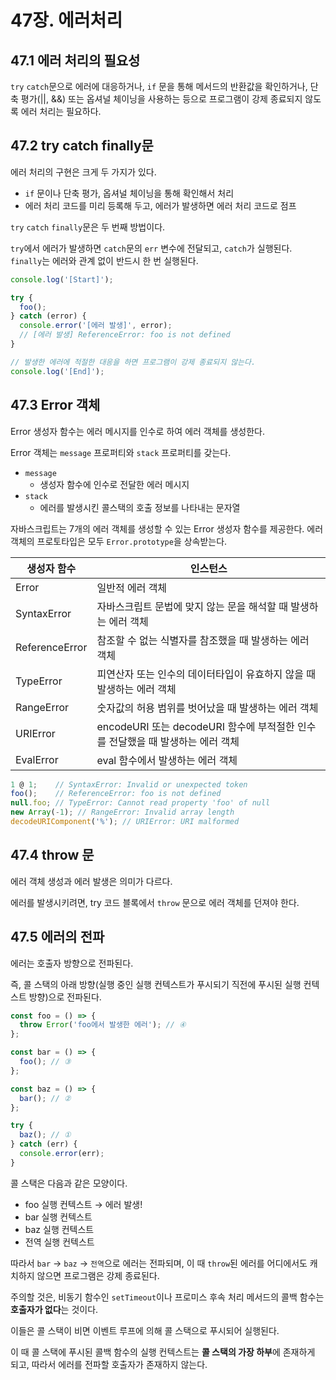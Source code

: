 # 47장. 에러처리

## 47.1 에러 처리의 필요성

`try` `catch`문으로 에러에 대응하거나, `if` 문을 통해 메서드의 반환값을 확인하거나, 단축 평가(||, &&) 또는 옵셔널 체이닝을 사용하는 등으로 프로그램이 강제 종료되지 않도록 에러 처리는 필요하다.

## 47.2 try catch finally문

에러 처리의 구현은 크게 두 가지가 있다.

- `if` 문이나 단축 평가, 옵셔널 체이닝을 통해 확인해서 처리
- 에러 처리 코드를 미리 등록해 두고, 에러가 발생하면 에러 처리 코드로 점프

`try` `catch` `finally`문은 두 번째 방법이다.

`try`에서 에러가 발생하면 `catch`문의 `err` 변수에 전달되고, `catch`가 실행된다. `finally`는 에러와 관계 없이 반드시 한 번 실행된다.

```jsx
console.log('[Start]');

try {
  foo();
} catch (error) {
  console.error('[에러 발생]', error);
  // [에러 발생] ReferenceError: foo is not defined
}

// 발생한 에러에 적절한 대응을 하면 프로그램이 강제 종료되지 않는다.
console.log('[End]');
```

## 47.3 Error 객체

Error 생성자 함수는 에러 메시지를 인수로 하여 에러 객체를 생성한다.

Error 객체는 `message` 프로퍼티와 `stack` 프로퍼티를 갖는다.

- `message`
    - 생성자 함수에 인수로 전달한 에러 메시지
- `stack`
    - 에러를 발생시킨 콜스택의 호출 정보를 나타내는 문자열

자바스크립트는 7개의 에러 객체를 생성할 수 있는 Error 생성자 함수를 제공한다. 에러 객체의 프로토타입은 모두 `Error.prototype`을 상속받는다.

| 생성자 함수 | 인스턴스 |
| --- | --- |
| Error | 일반적 에러 객체 |
| SyntaxError | 자바스크립트 문법에 맞지 않는 문을 해석할 때 발생하는 에러 객체 |
| ReferenceError | 참조할 수 없는 식별자를 참조했을 때 발생하는 에러 객체 |
| TypeError | 피연산자 또는 인수의 데이터타입이 유효하지 않을 때 발생하는 에러 객체 |
| RangeError | 숫자값의 허용 범위를 벗어났을 때 발생하는 에러 객체 |
| URIError | encodeURI 또는 decodeURI 함수에 부적절한 인수를 전달했을 때 발생하는 에러 객체 |
| EvalError | eval 함수에서 발생하는 에러 객체 |

```jsx
1 @ 1;    // SyntaxError: Invalid or unexpected token
foo();    // ReferenceError: foo is not defined
null.foo; // TypeError: Cannot read property 'foo' of null
new Array(-1); // RangeError: Invalid array length
decodeURIComponent('%'); // URIError: URI malformed
```

## 47.4 throw 문

에러 객체 생성과 에러 발생은 의미가 다르다.

에러를 발생시키려면, try 코드 블록에서 `throw` 문으로 에러 객체를 던져야 한다.

## 47.5 에러의 전파

에러는 호출자 방향으로 전파된다.

즉, 콜 스택의 아래 방향(실행 중인 실행 컨텍스트가 푸시되기 직전에 푸시된 실행 컨텍스트 방향)으로 전파된다.

```jsx
const foo = () => {
  throw Error('foo에서 발생한 에러'); // ④
};

const bar = () => {
  foo(); // ③
};

const baz = () => {
  bar(); // ②
};

try {
  baz(); // ①
} catch (err) {
  console.error(err);
}
```

콜 스택은 다음과 같은 모양이다.

- foo 실행 컨텍스트 → 에러 발생!
- bar 실행 컨텍스트
- baz 실행 컨텍스트
- 전역 실행 컨텍스트

따라서 `bar` → `baz` → `전역`으로 에러는 전파되며, 이 때 `throw`된 에러를 어디에서도 캐치하지 않으면 프로그램은 강제 종료된다.

주의할 것은, 비동기 함수인 `setTimeout`이나 프로미스 후속 처리 메서드의 콜백 함수는 **호출자가 없다**는 것이다.

이들은 콜 스택이 비면 이벤트 루프에 의해 콜 스택으로 푸시되어 실행된다.

이 때 콜 스택에 푸시된 콜백 함수의 실행 컨텍스트는 **콜 스택의 가장 하부**에 존재하게 되고, 따라서 에러를 전파할 호출자가 존재하지 않는다.